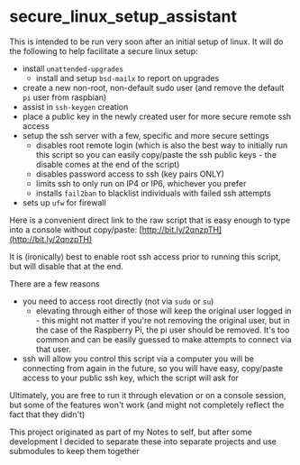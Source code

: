 # secure_linux_setup_assistant
This is intended to be run very soon after an initial setup of linux. It will do the following to help facilitate a secure linux setup:
* install `unattended-upgrades`
	* install and setup `bsd-mailx` to report on upgrades
* create a new non-root, non-default sudo user (and remove the default `pi` user from raspbian)
* assist in `ssh-keygen` creation
* place a public key in the newly created user for more secure remote ssh access
* setup the ssh server with a few, specific and more secure settings
	* disables root remote login (which is also the best way to initially run this script so you can easily copy/paste the ssh public keys - the disable comes at the end of the script)
	* disables password access to ssh (key pairs ONLY)
	* limits ssh to only run on IP4 or IP6, whichever you prefer
	* installs `fail2ban` to blacklist individuals with failed ssh attempts
* sets up `ufw` for firewall

Here is a convenient direct link to the raw script that is easy enough to type into a console without copy/paste: [http://bit.ly/2qnzpTH](http://bit.ly/2qnzpTH)

It is (ironically) best to enable root ssh access prior to running this script, but will disable that at the end.

There are a few reasons
* you need to access root directly (not via `sudo` or `su`)
	* elevating through either of those will keep the original user logged in - this might not matter if you're not removing the original user, but in the case of the Raspberry Pi, the pi user should be removed. It's too common and can be easily guessed to make attempts to connect via that user.
* ssh will allow you control this script via a computer you will be connecting from again in the future, so you will have easy, copy/paste access to your public ssh key, which the script will ask for

Ultimately, you are free to run it through elevation or on a console session, but some of the features won't work (and might not completely reflect the fact that they didn't)


This project originated as part of my Notes to self, but after some development I decided to separate these into separate projects and use submodules to keep them together
